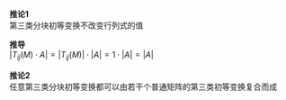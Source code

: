 **推论1**    
第三类分块初等变换不改变行列式的值    
    
**推导**    
 $|T_{ij}(M)\cdot A|=|T_{ij}(M)|\cdot |A|    
=1\cdot|A|=|A|$     
    
**推论2**    
任意第三类分块初等变换都可以由若干个普通矩阵的第三类初等变换复合而成    
